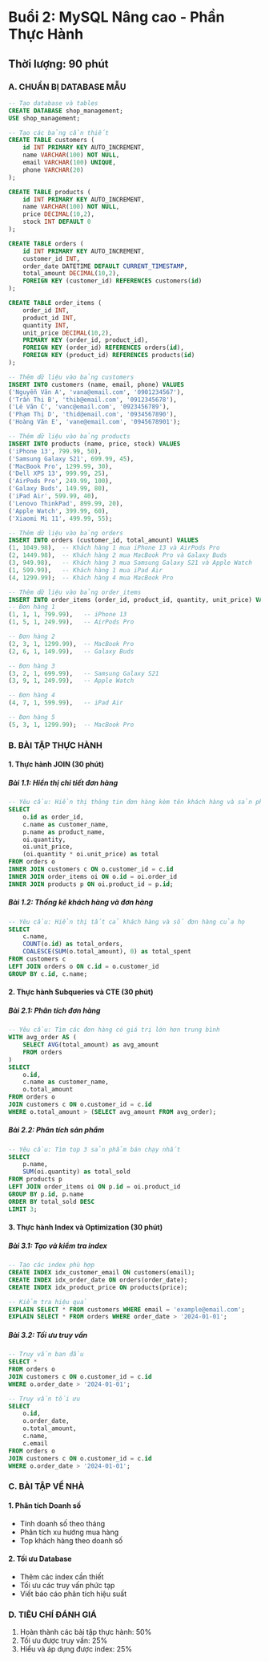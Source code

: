 # Buổi 2: MySQL Nâng cao - Phần Thực Hành
## Thời lượng: 90 phút

### A. CHUẨN BỊ DATABASE MẪU

```sql
-- Tạo database và tables
CREATE DATABASE shop_management;
USE shop_management;

-- Tạo các bảng cần thiết
CREATE TABLE customers (
    id INT PRIMARY KEY AUTO_INCREMENT,
    name VARCHAR(100) NOT NULL,
    email VARCHAR(100) UNIQUE,
    phone VARCHAR(20)
);

CREATE TABLE products (
    id INT PRIMARY KEY AUTO_INCREMENT,
    name VARCHAR(100) NOT NULL,
    price DECIMAL(10,2),
    stock INT DEFAULT 0
);

CREATE TABLE orders (
    id INT PRIMARY KEY AUTO_INCREMENT,
    customer_id INT,
    order_date DATETIME DEFAULT CURRENT_TIMESTAMP,
    total_amount DECIMAL(10,2),
    FOREIGN KEY (customer_id) REFERENCES customers(id)
);

CREATE TABLE order_items (
    order_id INT,
    product_id INT,
    quantity INT,
    unit_price DECIMAL(10,2),
    PRIMARY KEY (order_id, product_id),
    FOREIGN KEY (order_id) REFERENCES orders(id),
    FOREIGN KEY (product_id) REFERENCES products(id)
);

-- Thêm dữ liệu vào bảng customers
INSERT INTO customers (name, email, phone) VALUES
('Nguyễn Văn A', 'vana@email.com', '0901234567'),
('Trần Thị B', 'thib@email.com', '0912345678'),
('Lê Văn C', 'vanc@email.com', '0923456789'),
('Phạm Thị D', 'thid@email.com', '0934567890'),
('Hoàng Văn E', 'vane@email.com', '0945678901');

-- Thêm dữ liệu vào bảng products
INSERT INTO products (name, price, stock) VALUES
('iPhone 13', 799.99, 50),
('Samsung Galaxy S21', 699.99, 45),
('MacBook Pro', 1299.99, 30),
('Dell XPS 13', 999.99, 25),
('AirPods Pro', 249.99, 100),
('Galaxy Buds', 149.99, 80),
('iPad Air', 599.99, 40),
('Lenovo ThinkPad', 899.99, 20),
('Apple Watch', 399.99, 60),
('Xiaomi Mi 11', 499.99, 55);

-- Thêm dữ liệu vào bảng orders
INSERT INTO orders (customer_id, total_amount) VALUES
(1, 1049.98),  -- Khách hàng 1 mua iPhone 13 và AirPods Pro
(2, 1449.98),  -- Khách hàng 2 mua MacBook Pro và Galaxy Buds
(3, 949.98),   -- Khách hàng 3 mua Samsung Galaxy S21 và Apple Watch
(1, 599.99),   -- Khách hàng 1 mua iPad Air
(4, 1299.99);  -- Khách hàng 4 mua MacBook Pro

-- Thêm dữ liệu vào bảng order_items
INSERT INTO order_items (order_id, product_id, quantity, unit_price) VALUES
-- Đơn hàng 1
(1, 1, 1, 799.99),   -- iPhone 13
(1, 5, 1, 249.99),   -- AirPods Pro

-- Đơn hàng 2
(2, 3, 1, 1299.99),  -- MacBook Pro
(2, 6, 1, 149.99),   -- Galaxy Buds

-- Đơn hàng 3
(3, 2, 1, 699.99),   -- Samsung Galaxy S21
(3, 9, 1, 249.99),   -- Apple Watch

-- Đơn hàng 4
(4, 7, 1, 599.99),   -- iPad Air

-- Đơn hàng 5
(5, 3, 1, 1299.99);  -- MacBook Pro
```

### B. BÀI TẬP THỰC HÀNH

#### 1. Thực hành JOIN (30 phút)

##### Bài 1.1: Hiển thị chi tiết đơn hàng
```sql
-- Yêu cầu: Hiển thị thông tin đơn hàng kèm tên khách hàng và sản phẩm
SELECT 
    o.id as order_id,
    c.name as customer_name,
    p.name as product_name,
    oi.quantity,
    oi.unit_price,
    (oi.quantity * oi.unit_price) as total
FROM orders o
INNER JOIN customers c ON o.customer_id = c.id
INNER JOIN order_items oi ON o.id = oi.order_id
INNER JOIN products p ON oi.product_id = p.id;
```

##### Bài 1.2: Thống kê khách hàng và đơn hàng
```sql
-- Yêu cầu: Hiển thị tất cả khách hàng và số đơn hàng của họ
SELECT 
    c.name,
    COUNT(o.id) as total_orders,
    COALESCE(SUM(o.total_amount), 0) as total_spent
FROM customers c
LEFT JOIN orders o ON c.id = o.customer_id
GROUP BY c.id, c.name;
```

#### 2. Thực hành Subqueries và CTE (30 phút)

##### Bài 2.1: Phân tích đơn hàng
```sql
-- Yêu cầu: Tìm các đơn hàng có giá trị lớn hơn trung bình
WITH avg_order AS (
    SELECT AVG(total_amount) as avg_amount
    FROM orders
)
SELECT 
    o.id,
    c.name as customer_name,
    o.total_amount
FROM orders o
JOIN customers c ON o.customer_id = c.id
WHERE o.total_amount > (SELECT avg_amount FROM avg_order);
```

##### Bài 2.2: Phân tích sản phẩm
```sql
-- Yêu cầu: Tìm top 3 sản phẩm bán chạy nhất
SELECT 
    p.name,
    SUM(oi.quantity) as total_sold
FROM products p
LEFT JOIN order_items oi ON p.id = oi.product_id
GROUP BY p.id, p.name
ORDER BY total_sold DESC
LIMIT 3;
```

#### 3. Thực hành Index và Optimization (30 phút)

##### Bài 3.1: Tạo và kiểm tra index
```sql
-- Tạo các index phù hợp
CREATE INDEX idx_customer_email ON customers(email);
CREATE INDEX idx_order_date ON orders(order_date);
CREATE INDEX idx_product_price ON products(price);

-- Kiểm tra hiệu quả
EXPLAIN SELECT * FROM customers WHERE email = 'example@email.com';
EXPLAIN SELECT * FROM orders WHERE order_date > '2024-01-01';
```

##### Bài 3.2: Tối ưu truy vấn
```sql
-- Truy vấn ban đầu
SELECT *
FROM orders o
JOIN customers c ON o.customer_id = c.id
WHERE o.order_date > '2024-01-01';

-- Truy vấn tối ưu
SELECT 
    o.id,
    o.order_date,
    o.total_amount,
    c.name,
    c.email
FROM orders o
JOIN customers c ON o.customer_id = c.id
WHERE o.order_date > '2024-01-01';
```

### C. BÀI TẬP VỀ NHÀ

#### 1. Phân tích Doanh số
- Tính doanh số theo tháng
- Phân tích xu hướng mua hàng
- Top khách hàng theo doanh số

#### 2. Tối ưu Database
- Thêm các index cần thiết
- Tối ưu các truy vấn phức tạp
- Viết báo cáo phân tích hiệu suất

### D. TIÊU CHÍ ĐÁNH GIÁ
1. Hoàn thành các bài tập thực hành: 50%
2. Tối ưu được truy vấn: 25%
3. Hiểu và áp dụng được index: 25%